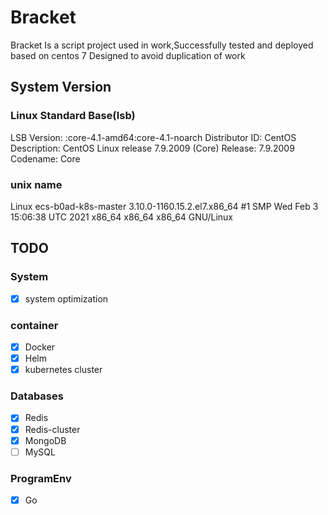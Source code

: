 # Bracket

Bracket Is a script project used in work,Successfully tested and deployed based on centos 7
Designed to avoid duplication of work

## System Version

### Linux Standard Base(lsb)

LSB Version:	:core-4.1-amd64:core-4.1-noarch 
Distributor ID:	CentOS 
Description:	CentOS Linux release 7.9.2009 (Core)
Release:	7.9.2009
Codename:	Core

### unix name

Linux ecs-b0ad-k8s-master 3.10.0-1160.15.2.el7.x86_64 #1 SMP Wed Feb 3 15:06:38 UTC 2021 x86_64 x86_64 x86_64 GNU/Linux
 
## TODO

### System

- [x] system optimization

### container

- [x] Docker
- [x] Helm
- [x] kubernetes cluster

### Databases

- [x] Redis
- [x] Redis-cluster
- [x] MongoDB
- [ ] MySQL

### ProgramEnv

- [x] Go
